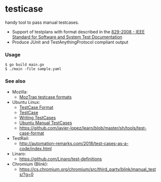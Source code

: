 # testicase

handy tool to pass manual testcases.

- Support of testplans with format described in the [829-2008 - IEEE Standard
for Software and System Test
Documentation](https://standards.ieee.org/findstds/standard/829-2008.html)
- Produce JUnit and TestAnythingProtocol compliant output

### Usage

```
$ go build main.go
$ ./main -file sample.yaml
```

### See also

- Mozilla:
  - [MozTrap testcase formats](https://moztrap.readthedocs.io/en/latest/userguide/ui/import.html)
- Ubuntu Linux:
  - [TestCase Format](https://wiki.ubuntu.com/Testing/TestCaseFormat)
  - [TestCase](https://wiki.ubuntu.com/QATeam/TestCase)
  - [Writing TestCases](https://wiki.ubuntu.com/QATeam/ContributingTestcases/Manual/Writing)
  - [Ubuntu Manual TestCases](https://launchpad.net/ubuntu-manual-tests/)
  - https://github.com/javier-lopez/learn/blob/master/sh/tools/test-case-format
- TestRail:
  - http://automation-remarks.com/2018/test-cases-as-a-code/index.html
- Linaro:
  - https://github.com/Linaro/test-definitions
- Chromium (Blink):
  - https://cs.chromium.org/chromium/src/third_party/blink/manual_tests/?g=0
